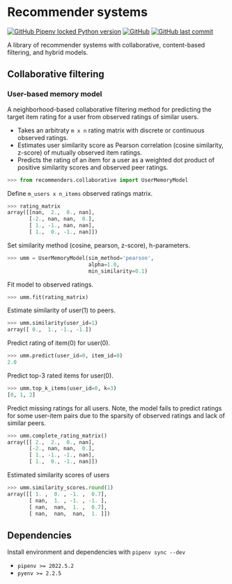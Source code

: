 # Recommender systems

[![GitHub Pipenv locked Python version](https://img.shields.io/github/pipenv/locked/python-version/olekssy/recommender-primer)](Pipfile)
[![GitHub](https://img.shields.io/github/license/olekssy/recommender-primer)](LICENSE)
[![GitHub last commit](https://img.shields.io/github/last-commit/olekssy/recommender-primer)](https://github.com/olekssy/recommender-primer/commits/main)

A library of recommender systems with collaborative, content-based filtering, and hybrid models.

## Collaborative filtering

### User-based memory model

A neighborhood-based collaborative filtering method for predicting the target item rating for a user from observed ratings of similar users.

* Takes an arbitraty `m x n` rating matrix with discrete or continuous observed ratings.
* Estimates user similarity score as Pearson correlation (cosine similarity, z-score) of mutually observed item ratings.
* Predicts the rating of an item for a user as a weighted dot product of positive similarity scores and observed peer ratings.

```python
>>> from recommenders.collaborative import UserMemoryModel
```

Define `m_users x n_items` observed ratings matrix.

```python
>>> rating_matrix
array([[nan,  2.,  0., nan],
       [-2., nan, nan,  0.],
       [ 1., -1., nan, nan],
       [ 1.,  0., -1., nan]])
```

Set similarity method (cosine, pearson, z-score), h-parameters.

```python
>>> umm = UserMemoryModel(sim_method='pearson',
                          alpha=1.0,
                          min_similarity=0.1)
```

Fit model to observed ratings.

```python
>>> umm.fit(rating_matrix)
```

Estimate similarity of user(1) to peers.

```python
>>> umm.similarity(user_id=1)
array([ 0.,  1., -1., -1.])
```

Predict rating of item(0) for user(0).

```python
>>> umm.predict(user_id=0, item_id=0)
2.0
```

Predict top-3 rated items for user(0).

```python
>>> umm.top_k_items(user_id=0, k=3)
[0, 1, 2]
```

Predict missing ratings for all users.
Note, the model fails to predict ratings for some user-item pairs due to the sparsity of observed ratings and lack of similar peers.

```python
>>> umm.complete_rating_matrix()
array([[ 2.,  2.,  0., nan],
       [-2., nan, nan,  0.],
       [ 1., -1., -1., nan],
       [ 1.,  0., -1., nan]])
```

Estimated similarity scores of users

```python
>>> umm.similarity_scores.round(1)
array([[ 1. ,  0. , -1. ,  0.7],
       [ nan,  1. , -1. , -1. ],
       [ nan,  nan,  1. ,  0.7],
       [ nan,  nan,  nan,  1. ]])
```

## Dependencies

Install environment and dependencies with `pipenv sync --dev`

* `pipenv >= 2022.5.2`
* `pyenv >= 2.2.5`
